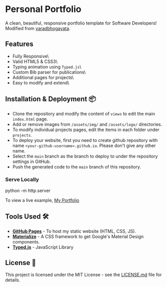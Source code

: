 # Personal Portfolio  
A clean, beautiful, responsive portfolio template for Software Developers! Modified from [varadbhogayata](https://github.com/varadbhogayata/varadbhogayata.github.io). 

## Features 
- Fully Responsive\
- Valid HTML5 & CSS3\
- Typing animation using `Typed.js`\
- Custom Bib parser for publications\
- Additional pages for projects\
- Easy to modify and extend\

## Installation & Deployment 📦
- Clone the repository and modify the content of `views` to edit the main `index.html` page.
- Add or remove images from `/assets/img/` and `/assets/logo/` directories.
- To modify individual projects pages, edit the items in each folder under `projects`.
- To deploy your website, first you need to create github repository with name `<your-github-username>.github.io`. Please don't give any other name.
- Select the `main` branch as the branch to deploy to under the repository settings in GitHub.
- Push the generated code to the `main` branch of this repository.

### Serve Locally
python -m http.server

To view a live example, [My Portfolio](https://k3smith.github.io/)

## Tools Used 🛠️
* [<b>GitHub Pages</b>](https://create-react-app.dev/docs/deployment/#github-pages) - To host my static website (HTML, CSS, JS).
* [<b>Materialize</b>](https://materializecss.com/) - A CSS framework to get Google's Material Design components.
* [<b>Typed.js</b>](https://mattboldt.com/demos/typed-js/) - JavaScript Library

## License 📄
This project is licensed under the MIT License - see the [LICENSE.md](./LICENSE) file for details.
